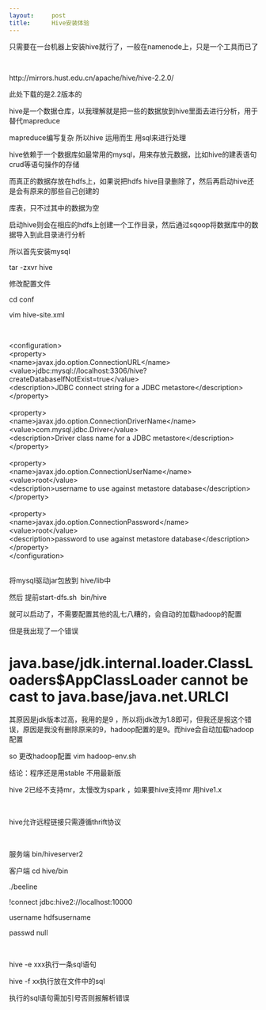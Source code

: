 ```yaml
---
layout:     post
title:      Hive安装体验
---
```

<div id="article_content" class="article_content clearfix csdn-tracking-statistics" data-pid="blog" data-mod="popu_307" data-dsm="post">
								            <link rel="stylesheet" href="https://csdnimg.cn/release/phoenix/template/css/ck_htmledit_views-f76675cdea.css">
						<div class="htmledit_views" id="content_views">
                
<p>只需要在一台机器上安装hive就行了，一般在namenode上，只是一个工具而已了<br>
</p>
<p><br>
</p>
<p>http://mirrors.hust.edu.cn/apache/hive/hive-2.2.0/</p>
<p>此处下载的是2.2版本的</p>
<p>hive是一个数据仓库，以我理解就是把一些的数据放到hive里面去进行分析，用于替代mapreduce</p>
<p>mapreduce编写复杂 所以hive 运用而生 用sql来进行处理</p>
<p>hive依赖于一个数据库如最常用的mysql，用来存放元数据，比如hive的建表语句crud等语句操作的存储</p>
<p>而真正的数据存放在hdfs上，如果说把hdfs hive目录删除了，然后再启动hive还是会有原来的那些自己创建的</p>
<p>库表，只不过其中的数据为空<br>
</p>
<p>启动hive则会在相应的hdfs上创建一个工作目录，然后通过sqoop将数据库中的数据导入到此目录进行分析</p>
<p>所以首先安装mysql</p>
<p>tar -zxvr hive</p>
<p>修改配置文件<br>
</p>
<p>cd conf</p>
<p>vim hive-site.xml</p>
<p><br>
</p>
<p>&lt;configuration&gt;<br>
&lt;property&gt;<br>
&lt;name&gt;javax.jdo.option.ConnectionURL&lt;/name&gt;<br>
&lt;value&gt;jdbc:mysql://localhost:3306/hive?createDatabaseIfNotExist=true&lt;/value&gt;<br>
&lt;description&gt;JDBC connect string for a JDBC metastore&lt;/description&gt;<br>
&lt;/property&gt;<br>
<br>
&lt;property&gt;<br>
&lt;name&gt;javax.jdo.option.ConnectionDriverName&lt;/name&gt;<br>
&lt;value&gt;com.mysql.jdbc.Driver&lt;/value&gt;<br>
&lt;description&gt;Driver class name for a JDBC metastore&lt;/description&gt;<br>
&lt;/property&gt;<br>
<br>
&lt;property&gt;<br>
&lt;name&gt;javax.jdo.option.ConnectionUserName&lt;/name&gt;<br>
&lt;value&gt;root&lt;/value&gt;<br>
&lt;description&gt;username to use against metastore database&lt;/description&gt;<br>
&lt;/property&gt;<br>
<br>
&lt;property&gt;<br>
&lt;name&gt;javax.jdo.option.ConnectionPassword&lt;/name&gt;<br>
&lt;value&gt;root&lt;/value&gt;<br>
&lt;description&gt;password to use against metastore database&lt;/description&gt;<br>
&lt;/property&gt;<br>
&lt;/configuration&gt;<br>
<br>
</p>
<p>将mysql驱动jar包放到 hive/lib中</p>
<p>然后 提前start-dfs.sh  bin/hive</p>
<p>就可以启动了，不需要配置其他的乱七八糟的，会自动的加载hadoop的配置</p>
<p>但是我出现了一个错误</p>
<p></p>
<h1 class="csdn_top">java.base/jdk.internal.loader.ClassLoaders$AppClassLoader cannot be cast to java.base/java.net.URLCl</h1>
其原因是jdk版本过高，我用的是9 ，所以将jdk改为1.8即可，但我还是报这个错误，原因是我没有删除原来的9，hadoop配置的是9。而hive会自动加载hadoop配置
<p></p>
<p>so 更改hadoop配置 vim hadoop-env.sh</p>
<p>结论：程序还是用stable 不用最新版</p>
<p>hive 2已经不支持mr，太慢改为spark ，如果要hive支持mr 用hive1.x</p>
<p><br>
</p>
<p>hive允许远程链接只需遵循thrift协议</p>
<p><br>
</p>
<p>服务端 bin/hiveserver2</p>
<p>客户端 cd hive/bin</p>
<p>./beeline</p>
<p>!connect jdbc:hive2://localhost:10000</p>
<p>username hdfsusername</p>
<p>passwd null<br>
</p>
<p><br>
</p>
<p>hive -e xxx执行一条sql语句</p>
<p>hive -f xx执行放在文件中的sql</p>
<p>执行的sql语句需加引号否则报解析错误<br>
</p>
            </div>
                </div>